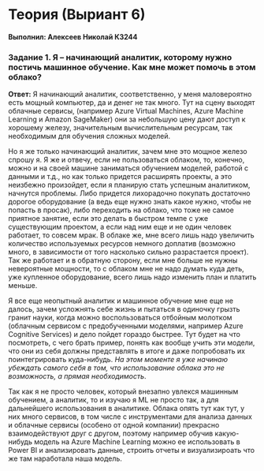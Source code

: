 # Теория (Выриант 6)

#### Выполнил: Алексеев Николай К3244

### Задание 1. Я – начинающий аналитик, которому нужно постичь машинное обучение. Как мне может помочь в этом облако?

**Ответ:** Я начинающий аналитик, соответственно, у меня маловероятно есть мощный компьютер, да и денег не так много. Тут на сцену выходят облачные сервисы, (например Azure Virtual Machines, Azure Machine Learning и Amazon SageMaker) они за небольшую цену дают доступ к хорошему железу, значительным вычислительным ресурсам, так необходимым для обучения сложных моделей.

Но я же только начинающий аналитик, зачем мне это мощное железо спрошу я. Я же и отвечу, если не пользоваться облаком, то, конечно, можно и на своей машине заниматься обучением моделей, работой с данными и т.д., но как только придется расширять проекты, а это неизбежно произойдет, если я планирую стать успешным аналитиком, начнутся проблемы. Либо придется лихорадочно покупать достаточно дорогое оборудование (а ведь еще нужно знать какое нужно, чтобы не попасть в просак), либо переходить на облако, что тоже не самое приятное занятие, если это делать в быстром темпе с уже существующим проектом, а если над ним еще и не один человек работает, то совсем мрак. В облаке же, мне всего лишь надо увеличить количество используемых ресурсов немного доплатив (возможно много, в зависимости от того насколько сильно разрастается проект). Так же работает и в обратную сторону, если мне больше не нужны невероятные мощности, то с облаком мне не надо думать куда деть, уже купленное оборудование, всего лишь надо изменить план и платить меньше.

Я все еще неопытный аналитик и машинное обучение мне еще не далось, зачем усложнять себе жизнь и пытаться в одиночку грызть гранит науки, когда можно воспользоваться отбойным молотком (облачным сервисом с предобученными моделями, например Azure Cognitive Services) и дело пойдет гораздо быстрее. Тут будет на что посмотреть, с чего брать пример, понять как вообще учить эти модели, что они из себя должны представлять в итоге и даже попробовать их поинтегрировать куда-нибудь.
_На этом моменте я уже начинаю убеждать самого себя в том, что использование облака это не возможность, а прямая необходимость_.

Так как я не просто человек, который внезапно увлекся машинным обучением, а аналитик, то и изучаю я ML не просто так, а для дальнейшего использования в аналитике. Облака опять тут как тут, у них много сервисов, в том числе с инструментами для анализа данных и облачные сервисы (особено от одной компании) прекрасно взаимодействуют друг с другом, поэтому например обучив какую-нибудь модель на Azure Machine Learning можно ее использовать в Power BI и анализировать данные, строить отчеты и визуализироать что же там наработала наша модель.
